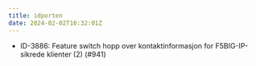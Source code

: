 ```yaml
---
title: idporten
date: 2024-02-02T16:32:01Z
---
```


- ID-3886: Feature switch hopp over kontaktinformasjon for F5BIG-IP-sikrede klienter (2) (#941)
